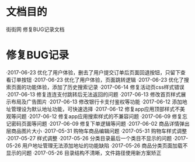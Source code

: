# 文档目的
街街网 修复BUG记录文档

# 修复BUG记录
·2017-06-23  优化了用户体验，删去了用户提交订单后页面回退按钮，只留下查看订单按钮
·2017-06-23  优化了用户体验，页面跳转逻辑
·2017-06-23  优化了搜索页面的功能体验，添加了历史搜索记录
·2017-06-14  修复活动页css样式错误
·2017-06-13  修复连连支付跳转后无法返回的问题
·2017-06-13  修改首页样式展示布局及广告图片
·2017-06-13  修改银行卡支付鉴权等功能
·2017-06-12  添加地址管理设为默认地址功能，可快速选择
·2017-06-12  修复app应用顶部样式不美观等问题
·2017-06-12  修复app应用搜索样式的不兼容问题
·2017-06-09  修复忘记密码页面等问题
·2017-06-09  修复下单逻辑等问题
·2017-06-02  商品详情弹出层商品图片大小
·2017-05-31  购物车商品编辑问题
·2017-05-31  购物车样式调整
·2017-05-27  样式调整
·2017-05-26  分类目录最后一个类目不显示的问题
·2017-05-26  用户地址管理无法添加地址的功能缺陷
·2017-05-26  商品分类页面加载不显示的问题
·2017-05-26  目录结构不清晰，文件路径使用新方案矫正
